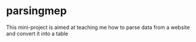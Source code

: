 # parsingmep
This mini-project is aimed at teaching me how to parse data from a website and convert it into a table
